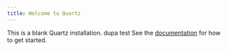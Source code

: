 ```yaml
---
title: Welcome to Quartz
---
```


This is a blank Quartz installation. dupa test
See the [documentation](https://quartz.jzhao.xyz) for how to get started.

